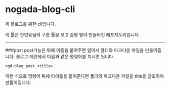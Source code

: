 # nogada-blog-cli
제 블로그를 위한 cli입니다.

이 툴은 한민웅님의 구름 툴을 보고 감명 받아 만들어진 레포지토리입니다.

---

###post
post기능은 뒤에 이름을 붙여주면 알아서 폴더와 마크다운 파일을 만들어줍니다. 블로그 메인에서 다음과 같은 명령어를 치시면 됩니다.
```
ngd-blog post <title>
```
이런 식으로 명령어 뒤에 타이틀을 붙여준다면 폴더와 마크다운 파일을 title을 참조하여 만들어집니다.
